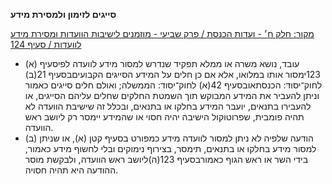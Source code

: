 **סייגים לזימון ולמסירת מידע**

[מקור: חלק ח׳ - ועדות הכנסת / פרק שביעי - מוזמנים לישיבות הוועדות ומסירת מידע לוועדות / סעיף 124](https://he.wikisource.org/wiki/תקנון_הכנסת#סעיף_124)

 * (א) עובד, נושא משרה או ממלא תפקיד שנדרש למסור מידע לוועדה לפיסעיף 123ימסור אותו במלואו, אלא אם כן חלים על המידע הסייגים הקבועיםבסעיף 21(ב) לחוק־יסוד: הכנסתאובסעיף 42(א) לחוק־יסוד: הממשלה; ואולם חלים סייגים כאמור וניתן להעביר את המידע המבוקש תוך השמטת החלקים שחלים עליהם הסייגים, או להעבירו בתנאים, יועבר המידע בחלקו או בתנאים, ובכלל זה שישיבת הוועדה לא תהיה פומבית, שפרוטוקול הישיבה יהיה חסוי או שהמידע יימסר רק ליושב ראש הוועדה.
 * (ב) הודעה שלפיה לא ניתן למסור לוועדה מידע כמפורט בסעיף קטן (א), או שניתן למסור מידע בחלקו או בתנאים, תימסר, בצירוף נימוקים ובלי לחשוף מידע כאמור, בידי השר או ראש הגוף כאמורבסעיף 123(ה)ליושב ראש הוועדה, ולבקשת מוסר ההודעה היא תהיה חסויה.